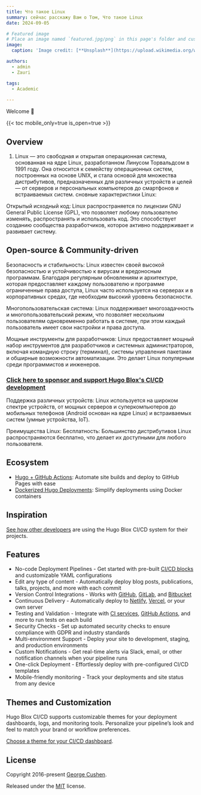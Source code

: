 ```yaml
---
title: Что такое Linux 
summary: cейчас расскажу Вам о Том, Что такое Linux 
date: 2024-09-05

# Featured image
# Place an image named `featured.jpg/png` in this page's folder and customize its options here.
image:
  caption: 'Image credit: [**Unsplash**](https://upload.wikimedia.org/wikipedia/commons/thumb/3/35/Tux.svg/800px-Tux.svg.png)'

authors:
  - admin
  - Zauri

tags:
  - Academic
  
---
```


Welcome 👋

{{< toc mobile_only=true is_open=true >}}

## Overview
1. Linux — это свободная и открытая операционная система, основанная на ядре Linux, разработанном Линусом Торвальдсом в 1991 году. Она относится к семейству операционных систем, построенных на основе UNIX, и стала основой для множества дистрибутивов, предназначенных для различных устройств и целей — от серверов и персональных компьютеров до смартфонов и встраиваемых систем.
сновные характеристики Linux:

Открытый исходный код: Linux распространяется по лицензии GNU General Public License (GPL), что позволяет любому пользователю изменять, распространять и использовать код. Это способствует созданию сообщества разработчиков, которое активно поддерживает и развивает систему.



## Open-source & Community-driven


Безопасность и стабильность: Linux известен своей высокой безопасностью и устойчивостью к вирусам и вредоносным программам. Благодаря регулярным обновлениям и архитектуре, которая предоставляет каждому пользователю и программе ограниченные права доступа, Linux часто используется на серверах и в корпоративных средах, где необходим высокий уровень безопасности.

Многопользовательская система: Linux поддерживает многозадачность и многопользовательский режим, что позволяет нескольким пользователям одновременно работать в системе, при этом каждый пользователь имеет свои настройки и права доступа.

Мощные инструменты для разработчиков: Linux предоставляет мощный набор инструментов для разработчиков и системных администраторов, включая командную строку (терминал), системы управления пакетами и обширные возможности автоматизации. Это делает Linux популярным среди программистов и инженеров.

### [ Click here to sponsor and support Hugo Blox's CI/CD development ](https://hugoblox.com/sponsor/)

Поддержка различных устройств: Linux используется на широком спектре устройств, от мощных серверов и суперкомпьютеров до мобильных телефонов (Android основан на ядре Linux) и встраиваемых систем (умные устройства, IoT).

Преимущества Linux:
Бесплатность: Большинство дистрибутивов Linux распространяются бесплатно, что делает их доступными для любого пользователя.

## Ecosystem

- [Hugo + GitHub Actions](https://github.com/GetRD/hugo-gh-actions-template): Automate site builds and deploy to GitHub Pages with ease
- [Dockerized Hugo Deployments](https://github.com/GetRD/hugo-docker-template): Simplify deployments using Docker containers

## Inspiration

[See how other developers](https://hugoblox.com/creators/) are using the Hugo Blox CI/CD system for their projects.

## Features

- No-code Deployment Pipelines - Get started with pre-built [CI/CD blocks](https://hugoblox.com/cicd-blocks/) and customizable YAML configurations
- Edit any type of content - Automatically deploy blog posts, publications, talks, projects, and more with each commit
- Version Control Integrations - Works with [GitHub](https://github.com), [GitLab](https://gitlab.com), and [Bitbucket](https://bitbucket.org)
- Continuous Delivery - Automatically deploy to [Netlify](https://www.netlify.com), [Vercel](https://vercel.com), or your own server
- Testing and Validation - Integrate with [CI services](https://circleci.com), [GitHub Actions](https://github.com/features/actions), and more to run tests on each build
- Security Checks - Set up automated security checks to ensure compliance with GDPR and industry standards
- Multi-environment Support - Deploy your site to development, staging, and production environments
- Custom Notifications - Get real-time alerts via Slack, email, or other notification channels when your pipeline runs
- One-click Deployment - Effortlessly deploy with pre-configured CI/CD templates
- Mobile-friendly monitoring - Track your deployments and site status from any device

## Themes and Customization

Hugo Blox CI/CD supports customizable themes for your deployment dashboards, logs, and monitoring tools. Personalize your pipeline’s look and feel to match your brand or workflow preferences.

[Choose a theme for your CI/CD dashboard](https://docs.hugoblox.com/cicd-dashboard/).

## License

Copyright 2016-present [George Cushen](https://georgecushen.com).

Released under the [MIT](https://github.com/HugoBlox/hugo-blox-builder/blob/main/LICENSE.md) license.
